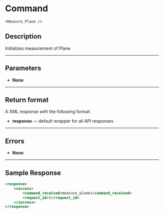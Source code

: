 # Command

    <Measure_Plane />

## Description

Initializes measurement of Plane

***

## Parameters
- **None**

***

## Return format
A XML response with the following format:

- **response** — default wrapper for all API responses

***

## Errors
- **None**
 
***

## Sample Response
```xml
<response>
	<success>
		<command_received>measure_plane</command_received>
		<request_id>1</request_id>
	</success>
</response>
```
